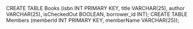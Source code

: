 CREATE TABLE Books (isbn INT PRIMARY KEY, title VARCHAR(25), author VARCHAR(25), isCheckedOut BOOLEAN, borrower_id INT);
CREATE TABLE Members (memberId INT PRIMARY KEY, memberName VARCHAR(25));

